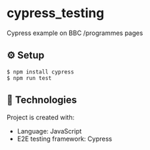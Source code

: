 # cypress_testing

Cypress example on BBC /programmes pages

## :gear:️ Setup 
````
$ npm install cypress
$ npm run test
````

## :bricks: Technologies
Project is created with: 
* Language: JavaScript
* E2E testing framework: Cypress
